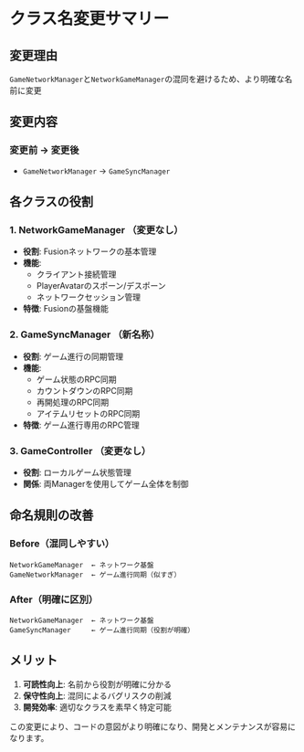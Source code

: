 # クラス名変更サマリー

## 変更理由
`GameNetworkManager`と`NetworkGameManager`の混同を避けるため、より明確な名前に変更

## 変更内容

### 変更前 → 変更後
- `GameNetworkManager` → `GameSyncManager`

## 各クラスの役割

### 1. NetworkGameManager （変更なし）
- **役割**: Fusionネットワークの基本管理
- **機能**: 
  - クライアント接続管理
  - PlayerAvatarのスポーン/デスポーン
  - ネットワークセッション管理
- **特徴**: Fusionの基盤機能

### 2. GameSyncManager （新名称）
- **役割**: ゲーム進行の同期管理
- **機能**:
  - ゲーム状態のRPC同期
  - カウントダウンのRPC同期
  - 再開処理のRPC同期
  - アイテムリセットのRPC同期
- **特徴**: ゲーム進行専用のRPC管理

### 3. GameController （変更なし）
- **役割**: ローカルゲーム状態管理
- **関係**: 両Managerを使用してゲーム全体を制御

## 命名規則の改善

### Before（混同しやすい）
```
NetworkGameManager  ← ネットワーク基盤
GameNetworkManager  ← ゲーム進行同期（似すぎ）
```

### After（明確に区別）
```
NetworkGameManager  ← ネットワーク基盤
GameSyncManager     ← ゲーム進行同期（役割が明確）
```

## メリット

1. **可読性向上**: 名前から役割が明確に分かる
2. **保守性向上**: 混同によるバグリスクの削減
3. **開発効率**: 適切なクラスを素早く特定可能

この変更により、コードの意図がより明確になり、開発とメンテナンスが容易になります。
